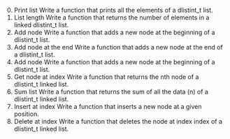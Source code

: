 0. Print list
Write a function that prints all the elements of a dlistint_t list.
1. List length
Write a function that returns the number of elements in a linked dlistint_t list.
2. Add node
Write a function that adds a new node at the beginning of a dlistint_t list.
3. Add node at the end
Write a function that adds a new node at the end of a dlistint_t list.
4. Add node
Write a function that adds a new node at the beginning of a dlistint_t list.
5. Get node at index
Write a function that returns the nth node of a dlistint_t linked list.
6. Sum list
Write a function that returns the sum of all the data (n) of a dlistint_t linked list.
7. Insert at index
Write a function that inserts a new node at a given position.
8. Delete at index
Write a function that deletes the node at index index of a dlistint_t linked list.
